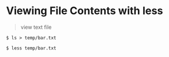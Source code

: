 # Viewing File Contents with less

> view text file

```
﻿$ ls > temp/bar.txt

$ less temp/bar.txt 
```